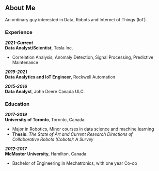 ## About Me

An ordinary guy interested in Data, Robots and Internet of Things (IoT).

### Experience
**_2021-Current_** <br>
**Data Analyst/Scientist**, Tesla Inc. 
- Correlation Analysis, Anomaly Detection, Signal Processing, Predictive Maintenance

**_2019-2021_** <br>
**Data Analytics and IoT Engineer**, Rockwell Automation 

**_2015-2016_** <br> 
**Data Analyst**, John Deere Canada ULC. 

### Education

**_2017-2019_** <br>
**University of Toronto**, Toronto, Canada 
- Major in Robotics, Minor courses in data science and machine learning
- **Thesis:** _The State of Art and Current Research Directions of Collaborative Robots (Cobots): A Survey_

**_2012-2017_** <br>
**McMaster University**, Hamilton, Canada 
- Bachelor of Engineering in Mechatronics, with one year Co-op